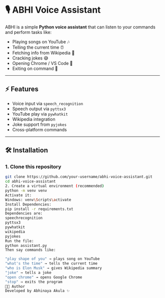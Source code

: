 # 🎙️ ABHI Voice Assistant  

ABHI is a simple **Python voice assistant** that can listen to your commands and perform tasks like:  
- Playing songs on YouTube 🎶  
- Telling the current time ⏰  
- Fetching info from Wikipedia 📖  
- Cracking jokes 😅  
- Opening Chrome / VS Code 🚀  
- Exiting on command 👋  

---

## ⚡ Features
- Voice input via `speech_recognition`  
- Speech output via `pyttsx3`  
- YouTube play via `pywhatkit`  
- Wikipedia integration  
- Joke support from `pyjokes`  
- Cross-platform commands  

---

## 🛠️ Installation

### 1. Clone this repository
```bash
git clone https://github.com/your-username/abhi-voice-assistant.git
cd abhi-voice-assistant
2. Create a virtual environment (recommended)
python -m venv venv
Activate it:
Windows: venv\Scripts\activate
Install Dependencies:
pip install -r requirements.txt
Dependencies are:
speechrecognition
pyttsx3
pywhatkit
wikipedia
pyjokes
Run the file:
python assistant.py
Then say commands like:

"play shape of you" → plays song on YouTube
"what's the time" → tells the current time
"who is Elon Musk" → gives Wikipedia summary
"joke" → tells a joke
"open chrome" → opens Google Chrome
"stop" → exits the program
👨‍💻 Author
Developed by Abhinaya Akula ✨






